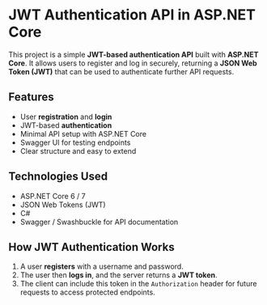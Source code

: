 # JWT Authentication API in ASP.NET Core

This project is a simple **JWT-based authentication API** built with **ASP.NET Core**. It allows users to register and log in securely, returning a **JSON Web Token (JWT)** that can be used to authenticate further API requests.

## Features

- User **registration** and **login**
- JWT-based **authentication**
- Minimal API setup with ASP.NET Core
- Swagger UI for testing endpoints
- Clear structure and easy to extend

## Technologies Used

- ASP.NET Core 6 / 7
- JSON Web Tokens (JWT)
- C#
- Swagger / Swashbuckle for API documentation

## How JWT Authentication Works

1. A user **registers** with a username and password.
2. The user then **logs in**, and the server returns a **JWT token**.
3. The client can include this token in the `Authorization` header for future requests to access protected endpoints.

